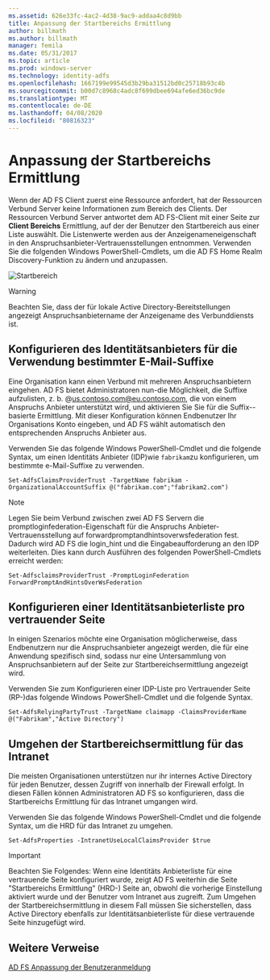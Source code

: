 ```yaml
---
ms.assetid: 626e33fc-4ac2-4d38-9ac9-addaa4c8d9bb
title: Anpassung der Startbereichs Ermittlung
author: billmath
ms.author: billmath
manager: femila
ms.date: 05/31/2017
ms.topic: article
ms.prod: windows-server
ms.technology: identity-adfs
ms.openlocfilehash: 1667199e99545d3b29ba31512bd0c25718b93c4b
ms.sourcegitcommit: b00d7c8968c4adc8f699dbee694afe6ed36bc9de
ms.translationtype: MT
ms.contentlocale: de-DE
ms.lasthandoff: 04/08/2020
ms.locfileid: "80816323"
---
```

# <a name="home-realm-discovery-customization"></a>Anpassung der Startbereichs Ermittlung


Wenn der AD FS Client zuerst eine Ressource anfordert, hat der Ressourcen Verbund Server keine Informationen zum Bereich des Clients. Der Ressourcen Verbund Server antwortet dem AD FS-Client mit einer Seite zur **Client Bereichs** Ermittlung, auf der der Benutzer den Startbereich aus einer Liste auswählt. Die Listenwerte werden aus der Anzeigenameneigenschaft in den Anspruchsanbieter-Vertrauensstellungen entnommen. Verwenden Sie die folgenden Windows PowerShell-Cmdlets, um die AD FS Home Realm Discovery-Funktion zu ändern und anzupassen.  
  
![Startbereich](media/AD-FS-user-sign-in-customization/ADFS_Blue_Custom4.png)  
  
> [!WARNING]  
> Beachten Sie, dass der für lokale Active Directory-Bereitstellungen angezeigt Anspruchsanbietername der Anzeigename des Verbunddiensts ist.  
  



## <a name="configure-identity-provider-to-use-certain-email-suffixes"></a>Konfigurieren des Identitätsanbieters für die Verwendung bestimmter E-Mail-Suffixe  
Eine Organisation kann einen Verbund mit mehreren Anspruchsanbietern eingehen. AD FS bietet Administratoren nun\-die Möglichkeit, die Suffixe aufzulisten, z. b. @us.contoso.com@eu.contoso.com, die von einem Anspruchs Anbieter unterstützt wird, und aktivieren Sie Sie für die Suffix-\-basierte Ermittlung. Mit dieser Konfiguration können Endbenutzer Ihr Organisations Konto eingeben, und AD FS wählt automatisch den entsprechenden Anspruchs Anbieter aus.  
  
Verwenden Sie das folgende Windows PowerShell-Cmdlet und die folgende Syntax, um einen Identitäts Anbieter \(IDP\)wie `fabrikam`zu konfigurieren, um bestimmte e-Mail-Suffixe zu verwenden.  
  

`Set-AdfsClaimsProviderTrust -TargetName fabrikam -OrganizationalAccountSuffix @("fabrikam.com";"fabrikam2.com") ` 
 
>[!NOTE]
> Legen Sie beim Verbund zwischen zwei AD FS Servern die promptloginfederation-Eigenschaft für die Anspruchs Anbieter-Vertrauensstellung auf forwardpromptandhintsoverwsfederation fest.  Dadurch wird AD FS die login_hint und die Eingabeaufforderung an den IDP weiterleiten.  Dies kann durch Ausführen des folgenden PowerShell-Cmdlets erreicht werden:
>
>`Set-AdfsclaimsProviderTrust -PromptLoginFederation ForwardPromptAndHintsOverWsFederation`

## <a name="configure-an-identity-provider-list-per-relying-party"></a>Konfigurieren einer Identitätsanbieterliste pro vertrauender Seite  
In einigen Szenarios möchte eine Organisation möglicherweise, dass Endbenutzern nur die Anspruchsanbieter angezeigt werden, die für eine Anwendung spezifisch sind, sodass nur eine Untersammlung von Anspruchsanbietern auf der Seite zur Startbereichsermittlung angezeigt wird.  
  
Verwenden Sie zum Konfigurieren einer IDP-Liste pro Vertrauender Seite \(RP-\)das folgende Windows PowerShell-Cmdlet und die folgende Syntax.  
  
 
`Set-AdfsRelyingPartyTrust -TargetName claimapp -ClaimsProviderName @("Fabrikam","Active Directory") ` 

  
## <a name="bypass-home-realm-discovery-for-the-intranet"></a>Umgehen der Startbereichsermittlung für das Intranet  
Die meisten Organisationen unterstützen nur ihr internes Active Directory für jeden Benutzer, dessen Zugriff von innerhalb der Firewall erfolgt. In diesen Fällen können Administratoren AD FS so konfigurieren, dass die Startbereichs Ermittlung für das Intranet umgangen wird.  
  
Verwenden Sie das folgende Windows PowerShell-Cmdlet und die folgende Syntax, um die HRD für das Intranet zu umgehen.  
  

`Set-AdfsProperties -IntranetUseLocalClaimsProvider $true ` 
 
  
> [!IMPORTANT]  
> Beachten Sie Folgendes: Wenn eine Identitäts Anbieterliste für eine vertrauende Seite konfiguriert wurde, zeigt AD FS weiterhin die Seite "Startbereichs Ermittlung" \(HRD-\) Seite an, obwohl die vorherige Einstellung aktiviert wurde und der Benutzer vom Intranet aus zugreift. Zum Umgehen der Startbereichsermittlung in diesem Fall müssen Sie sicherstellen, dass Active Directory ebenfalls zur Identitätsanbieterliste für diese vertrauende Seite hinzugefügt wird.  

## <a name="additional-references"></a>Weitere Verweise 
[AD FS Anpassung der Benutzeranmeldung](AD-FS-user-sign-in-customization.md)  
